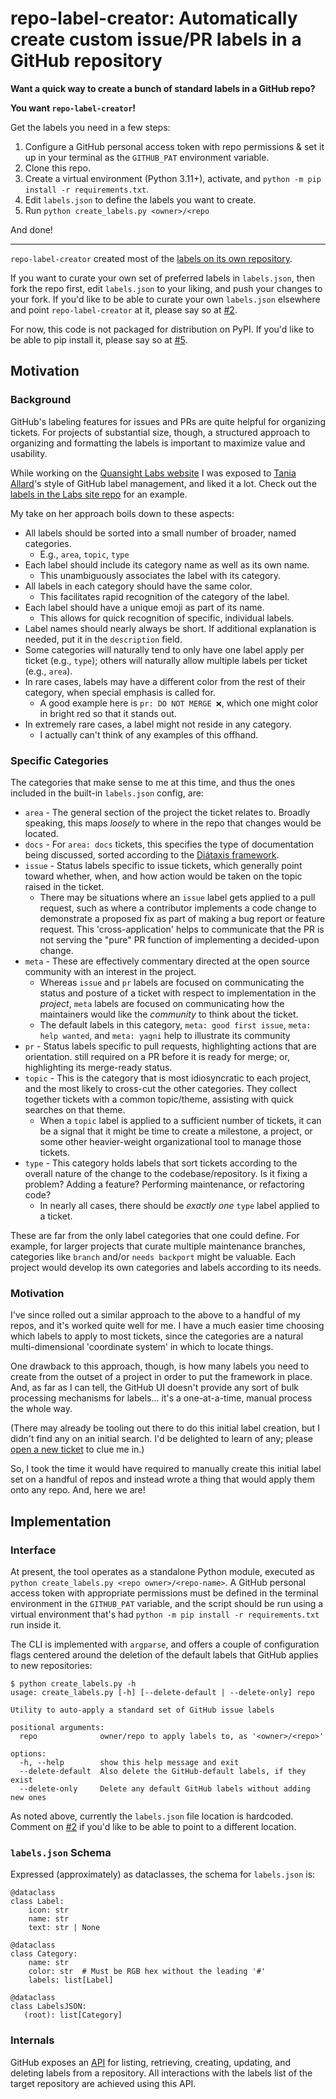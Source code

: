 # repo-label-creator: Automatically create custom issue/PR labels in a GitHub repository

**Want a quick way to create a bunch of standard labels in a GitHub repo?**

**You want `repo-label-creator`!**

Get the labels you need in a few steps:

1. Configure a GitHub personal access token with repo permissions & set it up in
   your terminal as the `GITHUB_PAT` environment variable.
2. Clone this repo.
3. Create a virtual environment (Python 3.11+), activate, and
   `python -m pip install -r requirements.txt`.
4. Edit `labels.json` to define the labels you want to create.
5. Run `python create_labels.py <owner>/<repo`

And done!

---

`repo-label-creator` created most of the [labels on its own repository][own labels].

If you want to curate your own set of preferred labels in `labels.json`, then
fork the repo first, edit `labels.json` to your liking, and push your changes to
your fork. If you'd like to be able to curate your own `labels.json` elsewhere
and point `repo-label-creator` at it, please say so at [#2].

For now, this code is not packaged for distribution on PyPI. If you'd like to be
able to pip install it, please say so at [#5].


## Motivation

### Background

GitHub's labeling features for issues and PRs are quite helpful for organizing
tickets. For projects of substantial size, though, a structured approach to
organizing and formatting the labels is important to maximize value and
usability.

While working on the [Quansight Labs website][labs site] I was exposed to
[Tania Allard]'s style of GitHub label management, and liked it a lot. Check out
the [labels in the Labs site repo][labs site labels] for an example.

My take on her approach boils down to these aspects:

- All labels should be sorted into a small number of broader, named categories.
  - E.g., `area`, `topic`, `type`
- Each label should include its category name as well as its own name.
  - This unambiguously associates the label with its category.
- All labels in each category should have the same color.
  - This facilitates rapid recognition of the category of the label.
- Each label should have a unique emoji as part of its name.
  - This allows for quick recognition of specific, individual labels.
- Label names should nearly always be short. If additional explanation is
  needed, put it in the `description` field.
- Some categories will naturally tend to only have one label apply per ticket
  (e.g., `type`); others will naturally allow multiple labels per ticket (e.g.,
  `area`).
- In rare cases, labels may have a different color from the rest of their
  category, when special emphasis is called for.
  - A good example here is `pr: DO NOT MERGE ❌`, which one might color in bright
    red so that it stands out.
- In extremely rare cases, a label might not reside in any category.
  - I actually can't think of any examples of this offhand.

### Specific Categories

The categories that make sense to me at this time, and thus the ones included in
the built-in `labels.json` config, are:

- `area` - The general section of the project the ticket relates to. Broadly
  speaking, this maps _loosely_ to where in the repo that changes would be
  located.
- `docs` - For `area: docs` tickets, this specifies the type of documentation
  being discussed, sorted according to the [Diátaxis framework][diataxis].
- `issue` - Status labels specific to issue tickets, which generally point
  toward whether, when, and how action would be taken on the topic raised in the
  ticket.
  - There may be situations where an `issue` label gets applied to a pull
    request, such as where a contributor implements a code change to demonstrate
    a proposed fix as part of making a bug report or feature request. This
    'cross-application' helps to communicate that the PR is not serving the
    "pure" PR function of implementing a decided-upon change.
- `meta` - These are effectively commentary directed at the open source
  community with an interest in the project.
  - Whereas `issue` and `pr` labels are focused on communicating the status and
    posture of a ticket with respect to implementation in the _project_, `meta`
    labels are focused on communicating how the maintainers would like the
    _community_ to think about the ticket.
  - The default labels in this category, `meta: good first issue`,
    `meta: help wanted`, and `meta: yagni` help to illustrate its community
- `pr` - Status labels specific to pull requests, highlighting actions that are
  orientation. still required on a PR before it is ready for merge; or,
  highlighting its merge-ready status.
- `topic` - This is the category that is most idiosyncratic to each project, and
  the most likely to cross-cut the other categories. They collect together
  tickets with a common topic/theme, assisting with quick searches on that
  theme.
  - When a `topic` label is applied to a sufficient number of tickets, it can be
    a signal that it might be time to create a milestone, a project, or some
    other heavier-weight organizational tool to manage those tickets.
- `type` - This category holds labels that sort tickets according to the overall
  nature of the change to the codebase/repository. Is it fixing a problem?
  Adding a feature? Performing maintenance, or refactoring code?
  - In nearly all cases, there should be _exactly one_ `type` label applied to a
    ticket.


These are far from the only label categories that one could define. For example,
for larger projects that curate multiple maintenance branches, categories like
`branch` and/or `needs backport` might be valuable. Each project would develop
its own categories and labels according to its needs.

### Motivation

I've since rolled out a similar approach to the above to a handful of my repos,
and it's worked quite well for me. I have a much easier time choosing which
labels to apply to most tickets, since the categories are a natural
multi-dimensional 'coordinate system' in which to locate things.

One drawback to this approach, though, is how many labels you need to create
from the outset of a project in order to put the framework in place. And, as far
as I can tell, the GitHub UI doesn't provide any sort of bulk processing
mechanisms for labels... it's a one-at-a-time, manual process the whole way.

(There may already be tooling out there to do this initial label creation, but I
didn't find any on an initial search. I'd be delighted to learn of any; please
[open a new ticket] to clue me in.)

So, I took the time it would have required to manually create this initial label
set on a handful of repos and instead wrote a thing that would apply them onto
any repo. And, here we are!


## Implementation

### Interface

At present, the tool operates as a standalone Python module, executed as
`python create_labels.py <repo owner>/<repo-name>`. A GitHub personal access
token with appropriate permissions must be defined in the terminal environment
in the `GITHUB_PAT` variable, and the script should be run using a virtual
environment that's had `python -m pip install -r requirements.txt` run inside
it.

The CLI is implemented with `argparse`, and offers a couple of configuration
flags centered around the deletion of the default labels that GitHub applies to
new repositories:

```
$ python create_labels.py -h
usage: create_labels.py [-h] [--delete-default | --delete-only] repo

Utility to auto-apply a standard set of GitHub issue labels

positional arguments:
  repo              owner/repo to apply labels to, as '<owner>/<repo>'

options:
  -h, --help        show this help message and exit
  --delete-default  Also delete the GitHub-default labels, if they exist
  --delete-only     Delete any default GitHub labels without adding new ones
```

As noted above, currently the `labels.json` file location is hardcoded. Comment
on [#2] if you'd like to be able to point to a different location.

### `labels.json` Schema

Expressed (approximately) as dataclasses, the schema for `labels.json` is:

```
@dataclass
class Label:
    icon: str
    name: str
    text: str | None

@dataclass
class Category:
    name: str
    color: str  # Must be RGB hex without the leading '#'
    labels: list[Label]

@dataclass
class LabelsJSON:
   (root): list[Category]
```

### Internals

GitHub exposes an [API] for listing, retrieving, creating, updating, and
deleting labels from a repository. All interactions with the labels list of the
target repository are achieved using this API.


[#2]: https://github.com/bskinn/repo-label-creator/issues/2
[#5]: https://github.com/bskinn/repo-label-creator/issues/5
[api]: https://docs.github.com/en/rest/issues/labels?apiVersion=2022-11-28#list-labels-for-a-repository
[diataxis]: https://diataxis.fr
[labs site]: https://labs.quansight.org
[labs site repo]: https://github.com/Quansight/Quansight-website
[labs site labels]: https://github.com/Quansight/Quansight-website/labels
[open a new ticket]: https://github.com/bskinn/repo-label-creator/issues/new
[own labels]: https://github.com/bskinn/repo-label-creator/labels
[Tania Allard]: https://github.com/trallard
